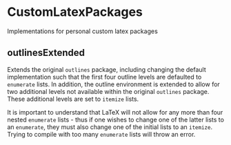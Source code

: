 # CustomLatexPackages
Implementations for personal custom latex packages


## outlinesExtended
Extends the original `outlines` package, including changing the default implementation such that the first four outline levels are defaulted to `enumerate` lists. In addition, the outline environment is extended to allow for two additional levels not available within the original `outlines` package. These additional levels are set to `itemize` lists.

It is important to understand that LaTeX will not allow for any more than four nested `enumerate` lists - thus if one wishes to change one of the latter lists to an `enumerate`, they must also change one of the initial lists to an `itemize`. Trying to compile with too many `enumerate` lists will throw an error. 
